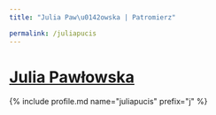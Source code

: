 ```yaml
---
title: "Julia Paw\u0142owska | Patromierz"

permalink: /juliapucis
---
```


# [Julia Pawłowska](https://patronite.pl/juliapucis)

{% include profile.md name="juliapucis" prefix="j" %}
